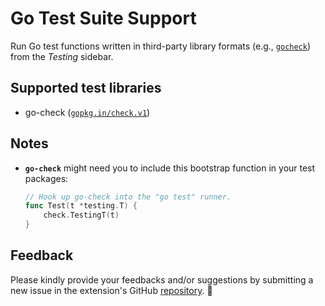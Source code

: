 # Go Test Suite Support

Run Go test functions written in third-party library formats (e.g., [`gocheck`][gocheck]) from the *Testing* sidebar.


## Supported test libraries

- go-check ([`gopkg.in/check.v1`][gocheck-pkg])

[gocheck]: https://labix.org/gocheck
[gocheck-pkg]: https://pkg.go.dev/gopkg.in/check.v1

## Notes

- **`go-check`** might need you to include this bootstrap function in your test packages:
  ```go
  // Hook up go-check into the "go test" runner.
  func Test(t *testing.T) { 
      check.TestingT(t) 
  }
  ```

## Feedback

Please kindly provide your feedbacks and/or suggestions by submitting a new issue in the extension's GitHub [repository][repo]. 🍏

[repo]: https://github.com/babakks/vscode-go-test-suite/issues

